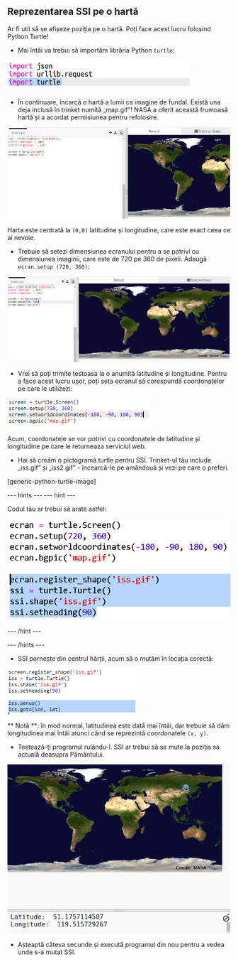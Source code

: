 ## Reprezentarea SSI pe o hartă

Ar fi util să se afișeze poziția pe o hartă. Poți face acest lucru folosind Python Turtle!

+ Mai întâi va trebui să importăm librăria Python ` turtle `:

![captură de ecran](images/iss-turtle.png)

+ În continuare, încarcă o hartă a lumii ca imagine de fundal. Există una deja inclusă în trinket numită „map.gif”! NASA a oferit această frumoasă hartă și a acordat permisiunea pentru refolosire. 

![captură de ecran](images/iss-map.png)

Harta este centrată la ` (0,0) ` latitudine și longitudine, care este exact ceea ce ai nevoie.

+ Trebuie să setezi dimensiunea ecranului pentru a se potrivi cu dimensiunea imaginii, care este de 720 pe 360 de pixeli. Adaugă ` ecran.setup (720, 360) `:

![captură de ecran](images/iss-setup.png)

+ Vrei să poți trimite testoasa la o anumită latitudine și longitudine. Pentru a face acest lucru ușor, poți seta ecranul să corespundă coordonatelor pe care le utilizezi:

![captură de ecran](images/iss-world.png)

Acum, coordonatele se vor potrivi cu coordonatele de latitudine și longitudine pe care le returneaza serviciul web.

+ Hai să creăm o pictogramă turtle pentru SSI. Trinket-ul tău include „iss.gif” și „iss2.gif” - încearcă-le pe amândouă și vezi pe care o preferi. 

[generic-python-turtle-image]

\--- hints \--- \--- hint \---

Codul tău ar trebui să arate astfel:

![captură de ecran](images/iss-image.png)

\--- /hint \---

\--- /hints \---

+ SSI pornește din centrul hărții, acum să o mutăm în locația corectă:

![captură de ecran](images/iss-plot.png)

** Notă **: în mod normal, latitudinea este dată mai întâi, dar trebuie să dăm longitudinea mai întâi atunci când se reprezintă coordonatele ` (x, y) `.

+ Testează-ți programul rulându-l. SSI ar trebui să se mute la poziția sa actuală deasupra Pământului. 

![captură de ecran](images/iss-plotted.png)

+ Așteaptă câteva secunde și execută programul din nou pentru a vedea unde s-a mutat SSI.